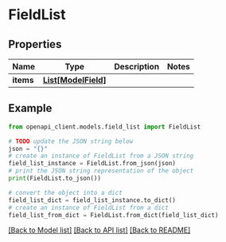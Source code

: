 # FieldList


## Properties

Name | Type | Description | Notes
------------ | ------------- | ------------- | -------------
**items** | [**List[ModelField]**](ModelField.md) |  | 

## Example

```python
from openapi_client.models.field_list import FieldList

# TODO update the JSON string below
json = "{}"
# create an instance of FieldList from a JSON string
field_list_instance = FieldList.from_json(json)
# print the JSON string representation of the object
print(FieldList.to_json())

# convert the object into a dict
field_list_dict = field_list_instance.to_dict()
# create an instance of FieldList from a dict
field_list_from_dict = FieldList.from_dict(field_list_dict)
```
[[Back to Model list]](../README.md#documentation-for-models) [[Back to API list]](../README.md#documentation-for-api-endpoints) [[Back to README]](../README.md)


